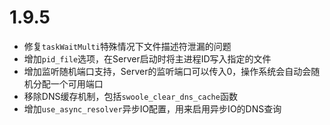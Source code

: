 # 1.9.5

* 修复`taskWaitMulti`特殊情况下文件描述符泄漏的问题
* 增加`pid_file`选项，在Server启动时将主进程ID写入指定的文件
* 增加监听随机端口支持，Server的监听端口可以传入0，操作系统会自动会随机分配一个可用端口
* 移除DNS缓存机制，包括`swoole_clear_dns_cache`函数
* 增加`use_async_resolver`异步IO配置，用来启用异步IO的DNS查询